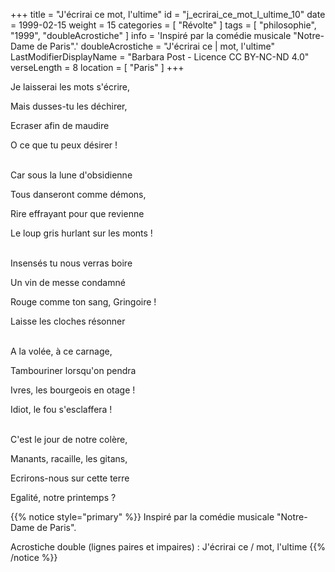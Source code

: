 +++
title = "J'écrirai ce mot, l'ultime"
id = "j_ecrirai_ce_mot_l_ultime_10"
date = 1999-02-15
weight = 15
categories = [ "Révolte" ]
tags = [ "philosophie", "1999", "doubleAcrostiche" ]
info = 'Inspiré par la comédie musicale "Notre-Dame de Paris".'
doubleAcrostiche = "J'écrirai ce | mot, l'ultime"
LastModifierDisplayName = "Barbara Post - Licence CC BY-NC-ND 4.0"
verseLength = 8
location = [ "Paris" ]
+++

Je laisserai les mots s'écrire,

Mais dusses-tu les déchirer,

Ecraser afin de maudire

O ce que tu peux désirer !

 \
Car sous la lune d'obsidienne

Tous danseront comme démons,

Rire effrayant pour que revienne

Le loup gris hurlant sur les monts !

 \
Insensés tu nous verras boire

Un vin de messe condamné

Rouge comme ton sang, Gringoire !

Laisse les cloches résonner

 \
A la volée, à ce carnage,

Tambouriner lorsqu'on pendra

Ivres, les bourgeois en otage !

Idiot, le fou s'esclaffera !

 \
C'est le jour de notre colère,

Manants, racaille, les gitans,

Ecrirons-nous sur cette terre

Egalité, notre printemps ?

{{% notice style="primary" %}}
Inspiré par la comédie musicale \"Notre-Dame de Paris\".

Acrostiche double (lignes paires et impaires) : J'écrirai ce / mot, l'ultime
{{% /notice %}}
